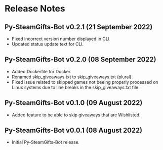 # Release Notes

## Py-SteamGifts-Bot v0.2.1 (21 September 2022)
- Fixed incorrect version number displayed in CLI.
- Updated status update text for CLI.

## Py-SteamGifts-Bot v0.2.0 (08 September 2022)
- Added Dockerfile for Docker.
- Renamed skip_giveaways.txt to skip_giveaways.txt (plural).
- Fixed issue related to skipped games not beeing properly processed on Linux systems due to line breaks in the skip_giveaways.txt file.

## Py-SteamGifts-Bot v0.1.0  (09 August 2022)
- Added feature to be able to skip giveaways that are Wishlisted.

## Py-SteamGifts-Bot v0.0.1 (08 August 2022)
- Initial Py-SteamGifts-Bot release.
